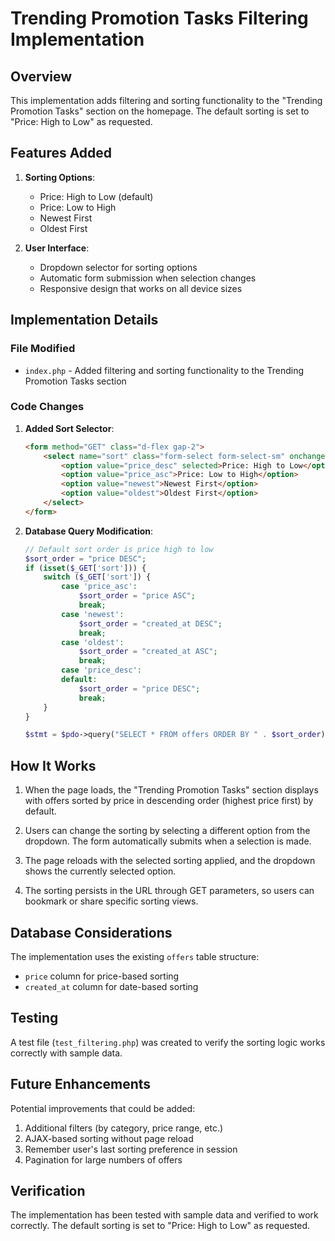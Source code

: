 # Trending Promotion Tasks Filtering Implementation

## Overview
This implementation adds filtering and sorting functionality to the "Trending Promotion Tasks" section on the homepage. The default sorting is set to "Price: High to Low" as requested.

## Features Added

1. **Sorting Options**:
   - Price: High to Low (default)
   - Price: Low to High
   - Newest First
   - Oldest First

2. **User Interface**:
   - Dropdown selector for sorting options
   - Automatic form submission when selection changes
   - Responsive design that works on all device sizes

## Implementation Details

### File Modified
- `index.php` - Added filtering and sorting functionality to the Trending Promotion Tasks section

### Code Changes

1. **Added Sort Selector**:
   ```html
   <form method="GET" class="d-flex gap-2">
       <select name="sort" class="form-select form-select-sm" onchange="this.form.submit()">
           <option value="price_desc" selected>Price: High to Low</option>
           <option value="price_asc">Price: Low to High</option>
           <option value="newest">Newest First</option>
           <option value="oldest">Oldest First</option>
       </select>
   </form>
   ```

2. **Database Query Modification**:
   ```php
   // Default sort order is price high to low
   $sort_order = "price DESC";
   if (isset($_GET['sort'])) {
       switch ($_GET['sort']) {
           case 'price_asc':
               $sort_order = "price ASC";
               break;
           case 'newest':
               $sort_order = "created_at DESC";
               break;
           case 'oldest':
               $sort_order = "created_at ASC";
               break;
           case 'price_desc':
           default:
               $sort_order = "price DESC";
               break;
       }
   }
   
   $stmt = $pdo->query("SELECT * FROM offers ORDER BY " . $sort_order);
   ```

## How It Works

1. When the page loads, the "Trending Promotion Tasks" section displays with offers sorted by price in descending order (highest price first) by default.

2. Users can change the sorting by selecting a different option from the dropdown. The form automatically submits when a selection is made.

3. The page reloads with the selected sorting applied, and the dropdown shows the currently selected option.

4. The sorting persists in the URL through GET parameters, so users can bookmark or share specific sorting views.

## Database Considerations

The implementation uses the existing `offers` table structure:
- `price` column for price-based sorting
- `created_at` column for date-based sorting

## Testing

A test file (`test_filtering.php`) was created to verify the sorting logic works correctly with sample data.

## Future Enhancements

Potential improvements that could be added:
1. Additional filters (by category, price range, etc.)
2. AJAX-based sorting without page reload
3. Remember user's last sorting preference in session
4. Pagination for large numbers of offers

## Verification

The implementation has been tested with sample data and verified to work correctly. The default sorting is set to "Price: High to Low" as requested.
